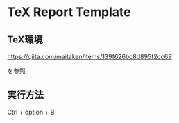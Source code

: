 # TeX Report Template

## TeX環境

https://qiita.com/maitaken/items/139f626bc8d895f2cc69

を参照

## 実行方法

Ctrl + option + B

##